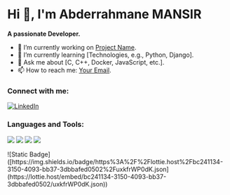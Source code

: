 # Hi 👋, I'm Abderrahmane MANSIR

**A passionate Developer.**

- 🔭 I’m currently working on [Project Name](link-to-project).
- 🌱 I’m currently learning [Technologies, e.g., Python, Django].
- 💬 Ask me about [C, C++, Docker, JavaScript, etc.].
- 📫 How to reach me: [Your Email](mailto:mansir.0.abderrahmane@gmail.com).

### Connect with me:
[![LinkedIn](https://img.shields.io/badge/-LinkedIn-blue?style=flat-square&logo=Linkedin&logoColor=white)](https://www.linkedin.com/in/abderrahmane-mansir-874b3129a/)

### Languages and Tools:
<p align="left">
<img src="https://img.shields.io/badge/-C++-00599C?style=flat-square&logo=c&logoColor=white" />
<img src="https://img.shields.io/badge/-Python-3776AB?style=flat-square&logo=python&logoColor=white" />
<img src="https://img.shields.io/badge/-Django-092E20?style=flat-square&logo=html&logoColor=white" />
<img src="https://img.shields.io/badge/-Docker-2496ED?style=flat-square&logo=css&logoColor=white" />
<!-- Add more icons as needed -->
</p>
![Static Badge]([https://img.shields.io/badge/https%3A%2F%2Flottie.host%2Fbc241134-3150-4093-bb37-3dbbafed0502%2FuxkfrWP0dK.json](https://lottie.host/embed/bc241134-3150-4093-bb37-3dbbafed0502/uxkfrWP0dK.json))




<!--
**MANSIR-Abderrahmane/MANSIR-Abderrahmane** is a ✨ _special_ ✨ repository because its `README.md` (this file) appears on your GitHub profile.

Here are some ideas to get you started:

- 🔭 I’m currently working on ...
- 🌱 I’m currently learning ...
- 👯 I’m looking to collaborate on ...
- 🤔 I’m looking for help with ...
- 💬 Ask me about ...
- 📫 How to reach me: ...
- 😄 Pronouns: ...
- ⚡ Fun fact: ...
-->
